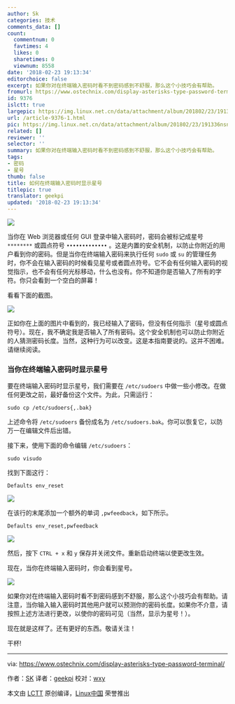 ```yaml
---
author: Sk
categories: 技术
comments_data: []
count:
  commentnum: 0
  favtimes: 4
  likes: 0
  sharetimes: 0
  viewnum: 8558
date: '2018-02-23 19:13:34'
editorchoice: false
excerpt: 如果你对在终端输入密码时看不到密码感到不舒服，那么这个小技巧会有帮助。
fromurl: https://www.ostechnix.com/display-asterisks-type-password-terminal/
id: 9376
islctt: true
largepic: https://img.linux.net.cn/data/attachment/album/201802/23/191336nsn3g23xsm20gi3g.png
url: /article-9376-1.html
pic: https://img.linux.net.cn/data/attachment/album/201802/23/191336nsn3g23xsm20gi3g.png.thumb.jpg
related: []
reviewer: ''
selector: ''
summary: 如果你对在终端输入密码时看不到密码感到不舒服，那么这个小技巧会有帮助。
tags:
- 密码
- 星号
thumb: false
title: 如何在终端输入密码时显示星号
titlepic: true
translator: geekpi
updated: '2018-02-23 19:13:34'
---
```


![](/data/attachment/album/201802/23/191336nsn3g23xsm20gi3g.png)


当你在 Web 浏览器或任何 GUI 登录中输入密码时，密码会被标记成星号 `********` 或圆点符号 `•••••••••••••` 。这是内置的安全机制，以防止你附近的用户看到你的密码。但是当你在终端输入密码来执行任何 `sudo` 或 `su` 的管理任务时，你不会在输入密码的时候看见星号或者圆点符号。它不会有任何输入密码的视觉指示，也不会有任何光标移动，什么也没有。你不知道你是否输入了所有的字符。你只会看到一个空白的屏幕！


看看下面的截图。


![](/data/attachment/album/201802/23/191339wwqfqdrgryzwwesw.png)


正如你在上面的图片中看到的，我已经输入了密码，但没有任何指示（星号或圆点符号）。现在，我不确定我是否输入了所有密码。这个安全机制也可以防止你附近的人猜测密码长度。当然，这种行为可以改变。这是本指南要说的。这并不困难。请继续阅读。


### 当你在终端输入密码时显示星号


要在终端输入密码时显示星号，我们需要在 `/etc/sudoers` 中做一些小修改。在做任何更改之前，最好备份这个文件。为此，只需运行：



```
sudo cp /etc/sudoers{,.bak}

```

上述命令将 `/etc/sudoers` 备份成名为 `/etc/sudoers.bak`。你可以恢复它，以防万一在编辑文件后出错。


接下来，使用下面的命令编辑 `/etc/sudoers`：



```
sudo visudo

```

找到下面这行：



```
Defaults env_reset

```

![](/data/attachment/album/201802/23/191341ye0nt9f0ovitb5nc.png)


在该行的末尾添加一个额外的单词 `,pwfeedback`，如下所示。



```
Defaults env_reset,pwfeedback

```

![](/data/attachment/album/201802/23/191344hx02kemz5ztkdxvb.png)


然后，按下 `CTRL + x` 和 `y` 保存并关闭文件。重新启动终端以使更改生效。


现在，当你在终端输入密码时，你会看到星号。


![](/data/attachment/album/201802/23/191346z2xjshjkwxx5bobb.png)


如果你对在终端输入密码时看不到密码感到不舒服，那么这个小技巧会有帮助。请注意，当你输入输入密码时其他用户就可以预测你的密码长度。如果你不介意，请按照上述方法进行更改，以使你的密码可见（当然，显示为星号！）。


现在就是这样了。还有更好的东西。敬请关注！


干杯!




---


via: <https://www.ostechnix.com/display-asterisks-type-password-terminal/>


作者：[SK](https://www.ostechnix.com/author/sk/) 译者：[geekpi](https://github.com/geekpi) 校对：[wxy](https://github.com/wxy)


本文由 [LCTT](https://github.com/LCTT/TranslateProject) 原创编译，[Linux中国](https://linux.cn/) 荣誉推出